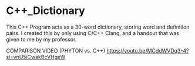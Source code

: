 # C++_Dictionary
This C++ Program acts as a 30-word dictionary, storing word and definition pairs. I created this by only using C/C++ Clang, and a handout that was given to me by my professor.

COMPARISON VIDEO (PHYTON vs. C++)
https://youtu.be/MCddWVDq3-4?si=vnU5iCwakBcVHgeW

